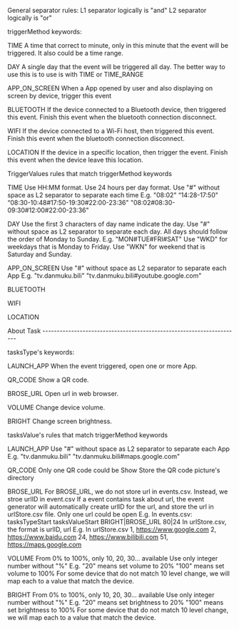General separator rules:
L1 separator logically is "and"
L2 separator logically is "or"


triggerMethod keywords:

TIME
A time that correct to minute, only in this minute that the event will be
triggered. It also could be a time range.

DAY
A single day that the event will be triggered all day. The better way to use
this is to use is with TIME or TIME_RANGE

APP_ON_SCREEN
When a App opened by user and also displaying on screen by device, trigger this
event

BLUETOOTH
If the device connected to a Bluetooth device, then triggered this event. Finish
this event when the bluetooth connection disconnect.

WIFI
If the device connected to a Wi-Fi host, then triggered this event. Finish this
event when the bluetooth connection disconnect.

LOCATION
If the device in a specific location, then trigger the event. Finish this event
when the device leave this location.



TriggerValues rules that match triggerMethod keywords

TIME
Use HH:MM format.
Use 24 hours per day format.
Use "#" without space as L2 separator to separate each time
E.g.    "08:02"
        “14:28-17:50"
        “08:30-10:48#17:50-19:30#22:00-23:36"
        "08:02#08:30-09:30#12:00#22:00-23:36"

DAY
Use the first 3 characters of day name indicate the day.
Use "#" without space as L2 separator to separate each day.
All days should follow the order of Monday to Sunday.
E.g. "MON#TUE#FRI#SAT"
Use "WKD" for weekdays that is Monday to Friday.
Use "WKN" for weekend that is Saturday and Sunday.

APP_ON_SCREEN
Use "#" without space as L2 separator to separate each App
E.g.    "tv.danmuku.bili"
        "tv.danmuku.bili#youtube.google.com"

BLUETOOTH


WIFI


LOCATION





About Task ---------------------------------------------------------------------

tasksType's keywords:

LAUNCH_APP
When the event triggered, open one or more App.

QR_CODE
Show a QR code.

BROSE_URL
Open url in web browser.

VOLUME
Change device volume.

BRIGHT
Change screen brightness.



tasksValue's rules that match triggerMethod keywords

LAUNCH_APP
Use "#" without space as L2 separator to separate each App
E.g.    "tv.danmuku.bili"
        "tv.danmuku.bili#maps.google.com"

QR_CODE
Only one QR code could be Show
Store the QR code picture's directory

BROSE_URL
For BROSE_URL, we do not store url in events.csv. Instead, we stroe urlID in event.csv
If a event contains task about url, the event generator will automatically
create urlID for the url, and store the url in urlStore.csv file.
Only one url could be open
E.g.
In events.csv:
tasksTypeStart          tasksValueStart
BRIGHT|BROSE_URL        80|24
In urlStore.csv, the format is urlID, url
E.g.
In urlStore.csv
1, https://www.google.com
2, https://www.baidu.com
24, https://www.bilibili.com
51, https://maps.google.com

VOLUME
From 0% to 100%, only 10, 20, 30... available
Use only integer number without "%"
E.g.    "20"    means set volume to 20%
        "100"   means set volume to 100%
For some device that do not match 10 level change, we will map each to a value
that match the device.

BRIGHT
From 0% to 100%, only 10, 20, 30... available
Use only integer number without "%"
E.g.    "20"    means set brightness to 20%
        "100"   means set brightness to 100%
For some device that do not match 10 level change, we will map each to a value
that match the device.
